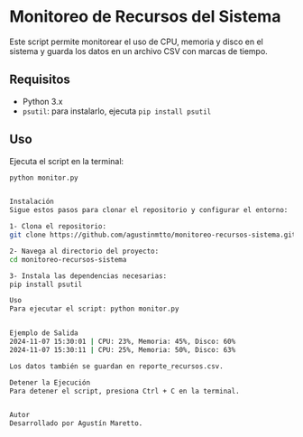 # Monitoreo de Recursos del Sistema

Este script permite monitorear el uso de CPU, memoria y disco en el sistema y guarda los datos en un archivo CSV con marcas de tiempo.

## Requisitos

- Python 3.x
- `psutil`: para instalarlo, ejecuta `pip install psutil`

## Uso

Ejecuta el script en la terminal:

```bash
python monitor.py


Instalación
Sigue estos pasos para clonar el repositorio y configurar el entorno:

1- Clona el repositorio: 
git clone https://github.com/agustinmtto/monitoreo-recursos-sistema.git

2- Navega al directorio del proyecto:
cd monitoreo-recursos-sistema

3- Instala las dependencias necesarias:
pip install psutil

Uso
Para ejecutar el script: python monitor.py


Ejemplo de Salida
2024-11-07 15:30:01 | CPU: 23%, Memoria: 45%, Disco: 60%
2024-11-07 15:30:11 | CPU: 25%, Memoria: 50%, Disco: 63%

Los datos también se guardan en reporte_recursos.csv.

Detener la Ejecución
Para detener el script, presiona Ctrl + C en la terminal.


Autor
Desarrollado por Agustín Maretto.
